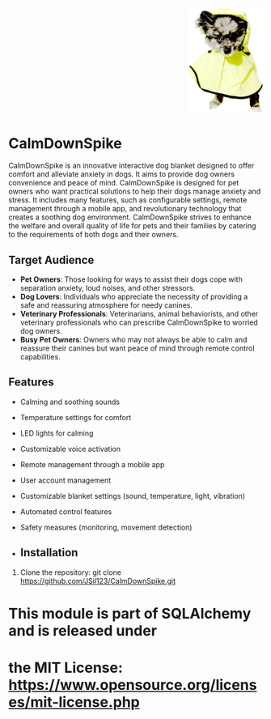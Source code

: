 <p align="right">
<img src = "CSS/images/logo.png" alt="CalmDownSpike Logo" width="150"/>
</p>

# CalmDownSpike

CalmDownSpike is an innovative interactive dog blanket designed to offer comfort and alleviate anxiety in dogs. It aims to provide dog owners convenience and peace of mind. CalmDownSpike is designed for pet owners who want practical solutions to help their dogs manage anxiety and stress. It includes many features, such as configurable settings, remote management through a mobile app, and revolutionary technology that creates a soothing dog environment. CalmDownSpike strives to enhance the welfare and overall quality of life for pets and their families by catering to the requirements of both dogs and their owners.

## Target Audience

- **Pet Owners**: Those looking for ways to assist their dogs cope with separation anxiety, loud noises, and other stressors.
- **Dog Lovers**: Individuals who appreciate the necessity of providing a safe and reassuring atmosphere for needy canines.
- **Veterinary Professionals**: Veterinarians, animal behaviorists, and other veterinary professionals who can prescribe CalmDownSpike to worried dog owners.
- **Busy Pet Owners**: Owners who may not always be able to calm and reassure their canines but want peace of mind through remote control capabilities.

## Features

- Calming and soothing sounds
- Temperature settings for comfort
- LED lights for calming
- Customizable voice activation
- Remote management through a mobile app
- User account management
- Customizable blanket settings (sound, temperature, light, vibration)
- Automated control features
- Safety measures (monitoring, movement detection)

- ## Installation

1. Clone the repository:
   git clone https://github.com/JSil123/CalmDownSpike.git


# This module is part of SQLAlchemy and is released under
# the MIT License: https://www.opensource.org/licenses/mit-license.php
